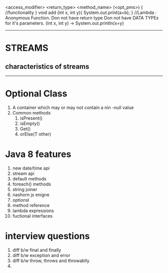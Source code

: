 <access_modifier> <return_type> <method_name> (<opt_pms>)
{
    //functionality
}
void add (int x, int y){
    System.out.print(a+b);
}
//Lambda : Anonymous Function.
    Don not have return type
    Don not have DATA TYPEs for it's parameters.
(int x, int y) -> System.out.println(x+y)

---

# STREAMS
## characteristics of streams

---

# Optional <T> Class
1) A container which may or may not contain a nin -null value
2) Common methods
    1) isPresent()
    2) isEmpty()
    3) Get()
    4) orElse(T other)

# Java 8 features

1) new date/time api
2) stream api
3) default methods
4) foreach() methods
5) string joiner
6) nashorn js enigne
7) optionsl
8) method reference
9) lambda expressions
10) fuctional interfaces

# interview questions
1) diff b/w final and finally
2) diff b/w exception and error
3) diff b/w throw, throws and throwablly
4) 


